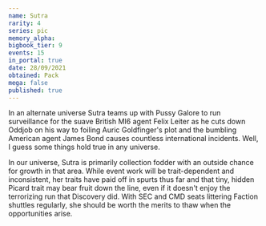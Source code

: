 ```yaml
---
name: Sutra
rarity: 4
series: pic
memory_alpha:
bigbook_tier: 9
events: 15
in_portal: true
date: 28/09/2021
obtained: Pack
mega: false
published: true
---
```


In an alternate universe Sutra teams up with Pussy Galore to run surveillance for the suave British MI6 agent Felix Leiter as he cuts down Oddjob on his way to foiling Auric Goldfinger's plot and the bumbling American agent James Bond causes countless international incidents. Well, I guess some things hold true in any universe.

In our universe, Sutra is primarily collection fodder with an outside chance for growth in that area. While event work will be trait-dependent and inconsistent, her traits have paid off in spurts thus far and that tiny, hidden Picard trait may bear fruit down the line, even if it doesn't enjoy the terrorizing run that Discovery did. With SEC and CMD seats littering Faction shuttles regularly, she should be worth the merits to thaw when the opportunities arise.
